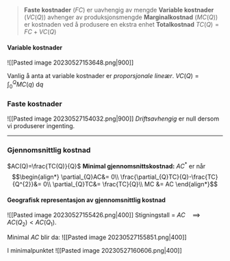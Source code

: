 >**Faste kostnader** ($FC$) er uavhengig av mengde
>**Variable kostnader** $(VC(Q))$ avhenger av produksjonsmengde 
>**Marginalkostnad** ($MC(Q)$) er kostnaden ved å produsere en ekstra enhet
>**Totalkostnad** $TC(Q)=FC +VC(Q)$

#### Variable kostnader

![[Pasted image 20230527153648.png|900]]

Vanlig å anta at variable kostnader er *proporsjonale lineær*.
$VC(Q)=\int_{0}^{Q}MC(q)\text{ d}q$

### Faste kostnader
![[Pasted image 20230527154032.png|900]]
*Driftsavhengig* er null dersom vi produserer ingenting.

---
### Gjennomsnittlig kostnad
$AC(Q)=\frac{TC(Q)}{Q}$
**Minimal gjennomsnittskostnad:** $AC^{*}$ er når 
$$\begin{align*}
\partial_{Q}AC&= 0\\
\frac{\partial_{Q}TC}{Q}-\frac{TC}{Q^{2}}&= 0\\
\partial_{Q}TC&= \frac{TC}{Q}\\
MC &= AC
\end{align*}$$

#### Geografisk representasjon av gjennomsnittlig kostnad
![[Pasted image 20230527155426.png|400]]
Stigningstall = $AC \quad\implies\quad AC(Q_{2})<AC(Q_{1})$.

Minimal $AC$ blir da:
![[Pasted image 20230527155851.png|400]]

I minimalpunktet 
![[Pasted image 20230527160606.png|400]]
